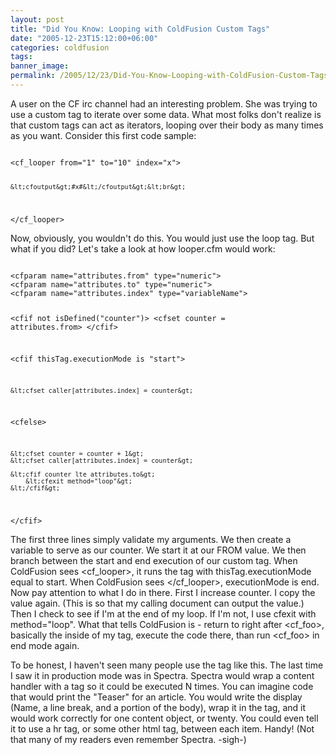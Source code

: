 ```yaml
---
layout: post
title: "Did You Know: Looping with ColdFusion Custom Tags"
date: "2005-12-23T15:12:00+06:00"
categories: coldfusion 
tags: 
banner_image: 
permalink: /2005/12/23/Did-You-Know-Looping-with-ColdFusion-Custom-Tags
---
```


A user on the CF irc channel had an interesting problem. She was trying to use a custom tag to iterate over some data. What most folks don't realize is that custom tags can act as iterators, looping over their body as many times as you want. Consider this first code sample:

<code>
&lt;cf_looper from="1" to="10" index="x"&gt;

	&lt;cfoutput&gt;#x#&lt;/cfoutput&gt;&lt;br&gt;
	
&lt;/cf_looper&gt;
</code>

Now, obviously, you wouldn't do this. You would just use the loop tag. But what if you did? Let's take a look at how looper.cfm would work:

<code>
&lt;cfparam name="attributes.from" type="numeric"&gt;
&lt;cfparam name="attributes.to" type="numeric"&gt;
&lt;cfparam name="attributes.index" type="variableName"&gt;

&lt;cfif not isDefined("counter")&gt;
	&lt;cfset counter = attributes.from&gt;
&lt;/cfif&gt;

&lt;cfif thisTag.executionMode is "start"&gt;

	&lt;cfset caller[attributes.index] = counter&gt;
	
&lt;cfelse&gt;

	&lt;cfset counter = counter + 1&gt;
	&lt;cfset caller[attributes.index] = counter&gt;
	
	&lt;cfif counter lte attributes.to&gt;
		&lt;cfexit method="loop"&gt;
	&lt;/cfif&gt;
	
&lt;/cfif&gt;
</code>

The first three lines simply validate my arguments. We then create a variable to serve as our counter. We start it at our FROM value. We then branch between the start and end execution of our custom tag. When ColdFusion sees &lt;cf_looper&gt;, it runs the tag with thisTag.executionMode equal to start. When ColdFusion sees &lt;/cf_looper&gt;, executionMode is end. Now pay attention to what I do in there. First I increase counter. I copy the value again. (This is so that my calling document can output the value.) Then I check to see if I'm at the end of my loop. If I'm not, I use cfexit with method="loop". What that tells ColdFusion is - return to right after &lt;cf_foo&gt;, basically the inside of my tag, execute the code there, than run &lt;cf_foo&gt; in end mode again.

To be honest, I haven't seen many people use the tag like this. The last time I saw it in production mode was in Spectra. Spectra would wrap a content handler with a tag so it could be executed N times. You can imagine code that would print the "Teaser" for an article. You would write the display (Name, a line break, and a portion of the body), wrap it in the tag, and it would work correctly for one content object, or twenty. You could even tell it to use a hr tag, or some other html tag, between each item. Handy! (Not that many of my readers even remember Spectra. -sigh-)
